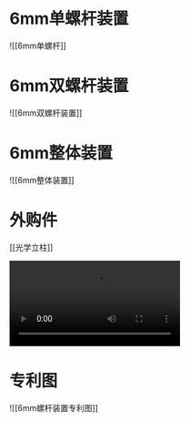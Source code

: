 # 6mm单螺杆装置
 ![[6mm单螺杆]]

# 6mm双螺杆装置
![[6mm双螺杆装置]]

# 6mm整体装置
![[6mm整体装置]]

# 外购件
[[光学立柱]]

![深度1.5视频](D:\work\模型\6mm双螺杆\深度1.5视频.mp4)


# 专利图
![[6mm螺杆装置专利图]]